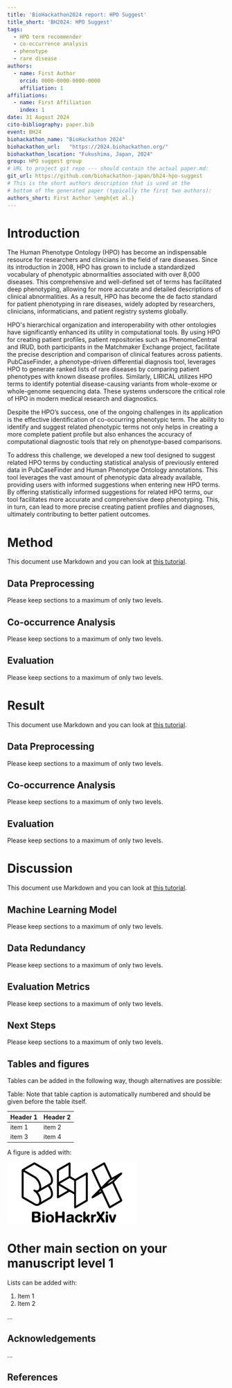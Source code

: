 ```yaml
---
title: 'BioHackathon2024 report: HPO Suggest'
title_short: 'BH2024: HPO Suggest'
tags:
  - HPO term recommender
  - co-occurrence analysis
  - phenotype
  - rare disease
authors:
  - name: First Author
    orcid: 0000-0000-0000-0000
    affiliation: 1
affiliations:
  - name: First Affiliation
    index: 1
date: 31 August 2024
cito-bibliography: paper.bib
event: BH24
biohackathon_name: "BioHackathon 2024"
biohackathon_url:   "https://2024.biohackathon.org/"
biohackathon_location: "Fukushima, Japan, 2024"
group: HPO suggest group
# URL to project git repo --- should contain the actual paper.md:
git_url: https://github.com/biohackathon-japan/bh24-hpo-suggest
# This is the short authors description that is used at the
# bottom of the generated paper (typically the first two authors):
authors_short: First Author \emph{et al.}
---
```



# Introduction

The Human Phenotype Ontology (HPO) has become an indispensable resource for researchers and clinicians in the field of rare diseases. Since its introduction in 2008, HPO has grown to include a standardized vocabulary of phenotypic abnormalities associated with over 8,000 diseases. This comprehensive and well-defined set of terms has facilitated deep phenotyping, allowing for more accurate and detailed descriptions of clinical abnormalities. As a result, HPO has become the de facto standard for patient phenotyping in rare diseases, widely adopted by researchers, clinicians, informaticians, and patient registry systems globally.

HPO's hierarchical organization and interoperability with other ontologies have significantly enhanced its utility in computational tools. By using HPO for creating patient profiles, patient repositories such as PhenomeCentral and IRUD, both participants in the Matchmaker Exchange project, facilitate the precise description and comparison of clinical features across patients. PubCaseFinder, a phenotype-driven differential diagnosis tool, leverages HPO to generate ranked lists of rare diseases by comparing patient phenotypes with known disease profiles. Similarly, LIRICAL utilizes HPO terms to identify potential disease-causing variants from whole-exome or whole-genome sequencing data. These systems underscore the critical role of HPO in modern medical research and diagnostics.

Despite the HPO’s success, one of the ongoing challenges in its application is the effective identification of co-occurring phenotypic term. The ability to identify and suggest related phenotypic terms not only helps in creating a more complete patient profile but also enhances the accuracy of computational diagnostic tools that rely on phenotype-based comparisons.

To address this challenge, we developed a new tool designed to suggest related HPO terms by conducting statistical analysis of previously entered data in PubCaseFinder and Human Phenotype Ontology annotations. This tool leverages the vast amount of phenotypic data already available, providing users with informed suggestions when entering new HPO terms. By offering statistically informed suggestions for related HPO terms, our tool facilitates more accurate and comprehensive deep phenotyping. This, in turn, can lead to more precise creating patient profiles and diagnoses, ultimately contributing to better patient outcomes.


# Method

This document use Markdown and you can look at [this tutorial](https://www.markdowntutorial.com/).

## Data Preprocessing

Please keep sections to a maximum of only two levels.

## Co-occurrence Analysis

Please keep sections to a maximum of only two levels.

## Evaluation

Please keep sections to a maximum of only two levels.


# Result

This document use Markdown and you can look at [this tutorial](https://www.markdowntutorial.com/).

## Data Preprocessing

Please keep sections to a maximum of only two levels.

## Co-occurrence Analysis

Please keep sections to a maximum of only two levels.

## Evaluation

Please keep sections to a maximum of only two levels.


# Discussion

This document use Markdown and you can look at [this tutorial](https://www.markdowntutorial.com/).

## Machine Learning Model

Please keep sections to a maximum of only two levels.

## Data Redundancy

Please keep sections to a maximum of only two levels.

## Evaluation Metrics

Please keep sections to a maximum of only two levels.

## Next Steps

Please keep sections to a maximum of only two levels.



## Tables and figures

Tables can be added in the following way, though alternatives are possible:

Table: Note that table caption is automatically numbered and should be
given before the table itself.

| Header 1 | Header 2 |
| -------- | -------- |
| item 1 | item 2 |
| item 3 | item 4 |

A figure is added with:

![Caption for BioHackrXiv logo figure](./biohackrxiv.png)

# Other main section on your manuscript level 1

Lists can be added with:

1. Item 1
2. Item 2



...

## Acknowledgements

...

## References
